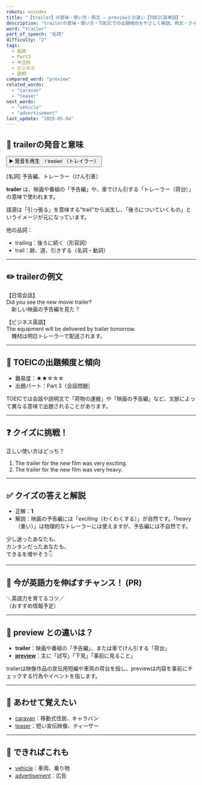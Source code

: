 ```yaml
---
robots: noindex
title: "【trailer】の意味・使い方・例文 ― previewとの違い【TOEIC英単語】"
description: "trailerの意味・使い方・TOEICでの出題傾向をやさしく解説。例文・クイズ付きでpreviewとの違いもわかりやすく学べます。"
word: "trailer"
part_of_speech: "名詞"
difficulty: "2"
tags:
  - 名詞
  - Part3
  - 中立的
  - ビジネス
  - 説明
compared_word: "preview"
related_words:
  - "caravan"
  - "teaser"
next_words:
  - "vehicle"
  - "advertisement"
last_update: "2025-05-04"
---
```


## 🔰 trailerの発音と意味

<button class="play-audio" onclick="playTTS('trailer')">
  <span class="play-audio-main">
    ▶️ 発音を再生　/ˈtreɪlər/
  </span>
  <span class="play-audio-sub">
    （トレイラー）
  </span>
</button>

[名詞] 予告編、トレーラー（けん引車）

**trailer** は、映画や番組の「予告編」や、車でけん引する「トレーラー（荷台）」の意味で使われます。

語源は「引っ張る」を意味する"trail"から派生し、「後ろについていくもの」というイメージが元になっています。

他の品詞：  
- trailing：後ろに続く（形容詞）
- trail：跡、道、引きずる（名詞・動詞）

---

## ✏️ trailerの例文

【日常会話】  
Did you see the new movie trailer?  
　新しい映画の予告編を見た？

【ビジネス英語】  
The equipment will be delivered by trailer tomorrow.  
　機材は明日トレーラーで配送されます。

---

## 🎯 TOEICの出題頻度と傾向

- 難易度：★★☆☆☆
- 出題パート：Part 3（会話問題）

TOEICでは会話や説明文で「荷物の運搬」や「映画の予告編」など、文脈によって異なる意味で出題されることがあります。

---

## ❓ クイズに挑戦！

正しい使い方はどっち？

1. The trailer for the new film was very exciting.  
2. The trailer for the new film was very heavy.

---

## ✅ クイズの答えと解説

- 正解：**1**
- 解説：映画の予告編には「exciting（わくわくする）」が自然です。「heavy（重い）」は物理的なトレーラーには使えますが、予告編には不自然です。

少し迷ったあなたも、  
カンタンだったあなたも、  
できるを増やそう👇️

---

## 🚀 今が英語力を伸ばすチャンス！ (PR)

<div class="info-center">
＼英語力を育てるコツ／<br>  
（おすすめ情報予定）
</div>

---

## 🤔  preview との違いは？

- **trailer**：映画や番組の「予告編」、または車でけん引する「荷台」
- **[preview](/word/preview/)**：主に「試写」「下見」「事前に見ること」

trailerは映像作品の宣伝用短編や車両の荷台を指し、previewは内容を事前にチェックする行為やイベントを指します。

---

## 🧩 あわせて覚えたい

- [caravan](/word/caravan/)：移動式住居、キャラバン
- [teaser](/word/teaser/)：短い宣伝映像、ティーザー

---

## 📖 できればこれも

- [vehicle](/word/vehicle/)：車両、乗り物
- [advertisement](/word/advertisement/)：広告

<!-- cvid: aid24_bid04 -->
